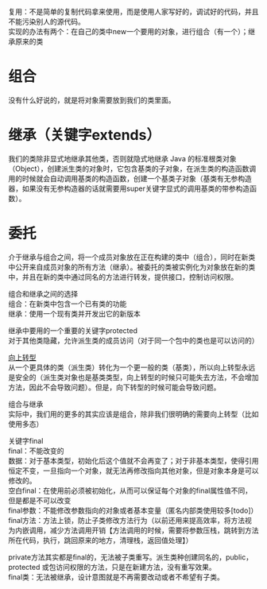 复用：不是简单的复制代码拿来使用，而是使用人家写好的，调试好的代码，并且不能污染别人的源代码。  
实现的办法有两个：在自己的类中new一个要用的对象，进行组合（有一个）；继承原来的类

# 组合  
没有什么好说的，就是将对象需要放到我们的类里面。  

# 继承（关键字extends）  
我们的类除非显式地继承其他类，否则就隐式地继承 Java 的标准根类对象（Object），创建派生类的对象时，它包含基类的子对象，在派生类的构造函数调用的时候就会自动调用基类的构造函数，创建一个基类子对象（基类有无参构造器，如果没有无参构造器的话就需要用super关键字显式的调用基类的带参构造函数）。  

# 委托  
介于继承与组合之间，将一个成员对象放在正在构建的类中（组合），同时在新类中公开来自成员对象的所有方法（继承）。被委托的类被实例化为对象放在新的类中，并且在新的类中通过同名的方法进行转发，提供接口，控制访问权限。  

组合和继承之间的选择  
组合：在新类中包含一个已有类的功能   
继承：使用一个现有类并开发出它的新版本  

继承中要用的一个重要的关键字protected  
对于其他类隐藏，允许派生类的成员访问（对于同一个包中的类也是可以访问的）  

[向上转型](./009多态.md)  
从一个更具体的类（派生类）转化为一个更一般的类（基类），所以向上转型永远是安全的（派生类对象也是基类类型，向上转型的时候只可能失去方法，不会增加方法，因此不会导致问题）。但是，向下转型的时候可能会导致问题。    

组合与继承  
实际中，我们用的更多的其实应该是组合，除非我们很明确的需要向上转型（比如使用多态）  



关键字final  
final：不能改变的  
数据：对于基本类型，初始化后这个值就不会再变了；对于非基本类型，使得引用恒定不变，一旦指向一个对象，就无法再修改指向其他对象，但是对象本身是可以修改的。  
空白final：在使用前必须被初始化，从而可以保证每个对象的final属性值不同，但是都是不可以改变  
final参数：不能修改参数指向的对象或者基本变量（匿名内部类使用较多[todo]）  
final方法：方法上锁，防止子类修改方法行为（以前还用来提高效率，将方法视为内嵌调用，减少方法调用开销【方法调用的时候，需要将参数压栈，跳转到方法所在代码，执行，跳回原来的地方，清理栈，返回值处理】）  

private方法其实都是final的，无法被子类重写。派生类种创建同名的，public，protected 或包访问权限的方法，只是在新建方法，没有重写效果。  
final类：无法被继承，设计意图就是不再需要改动或者不希望有子类。








